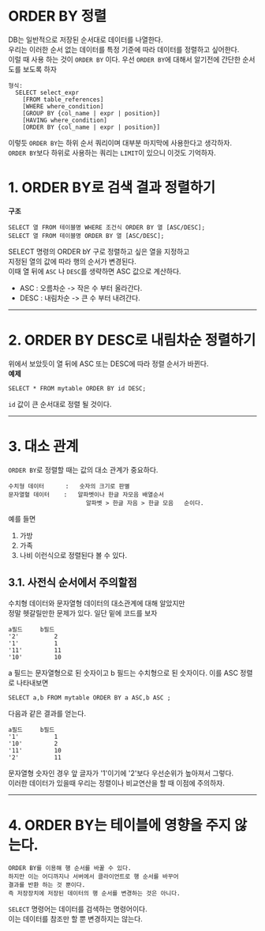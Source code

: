 ORDER BY 정렬
=======================
DB는 일반적으로 저장된 순서대로 데이터를 나열한다.  
우리는 이러한 순서 없는 데이터를 특정 기준에 따라 데이터를 정렬하고 싶어한다.  
이럴 때 사용 하는 것이 ```ORDER BY``` 이다.
우선 ```ORDER BY```에 대해서 알기전에 간단한 순서도를 보도록 하자
```
형식:
  SELECT select_expr
    [FROM table_references]
    [WHERE where_condition]
    [GROUP BY {col_name | expr | position}]
    [HAVING where_condition]
    [ORDER BY {col_name | expr | position}]
```
이렇듯 ```ORDER BY```는 하위 순서 쿼리이며 대부분 마지막에 사용한다고 생각하자.  
```ORDER BY```보다 하위로 사용하는 쿼리는 ```LIMIT```이 있으니 이것도 기억하자.
# 1. ORDER BY로 검색 결과 정렬하기
**구조**
```
SELECT 열 FROM 테이블명 WHERE 조건식 ORDER BY 열 [ASC/DESC];
SELECT 열 FROM 테이블명 ORDER BY 열 [ASC/DESC];
```
SELECT 명령의 ORDER bY 구로 정렬하고 싶은 열을 지정하고  
지정된 열의 값에 따라 행의 순서가 변경된다.  
이때 열 뒤에 ```ASC``` 나 ```DESC```를 생략하면 ASC 값으로 계산하다.  
  
* ASC : 오름차순 -> 작은 수 부터 올라간다.  
* DESC : 내림차순 -> 큰 수 부터 내려간다.  

***
# 2. ORDER BY DESC로 내림차순 정렬하기  
위에서 보았듯이 열 뒤에 ASC 또는 DESC에 따라 정렬 순서가 바뀐다.  
**예제**
```
SELECT * FROM mytable ORDER BY id DESC;
```
```id``` 값이 큰 순서대로 정렬 될 것이다.   

***
# 3. 대소 관계
```ORDER BY```로 정렬할 때는 값의 대소 관계가 중요하다.
```
수치형 데이터      :   숫자의 크기로 판별
문자열혈 데이터    :   알파벳이나 한글 자모음 배열순서
                      알파벳 > 한글 자음 > 한글 모음   순이다.                      
```
예를 들면
1. 가방
2. 가족
3. 나비
이런식으로 정렬된다 볼 수 있다.

## 3.1. 사전식 순서에서 주의할점  
수치형 데이터와 문자열형 데이터의 대소관계에 대해 알았지만  
정말 헷갈릴만한 문제가 있다. 일단 밑에 코드를 보자
```
a필드     b필드
'2'          2
'1'          1             
'11'         11
'10'         10
```
a 필드는 문자열형으로 된 숫자이고
b 필드는 수치형으로 된 숫자이다.
이를 ASC 정렬로 나타내보면
```
SELECT a,b FROM mytable ORDER BY a ASC,b ASC ;
```
다음과 같은 결과를 얻는다.
```
a필드     b필드
'1'          1
'10'         2             
'11'         10
'2'          11
```
문자열형 숫자인 경우 앞 글자가 '1'이기에 '2'보다 우선순위가 높아져서 그렇다.  
이러한 데이터가 있을때 우리는 정렬이나 비교연산을 할 때 이점에 주의하자.

***
# 4. ORDER BY는 테이블에 영향을 주지 않는다.
```
ORDER BY를 이용해 행 순서를 바꿀 수 있다. 
하지만 이는 어디까지나 서버에서 클라이언트로 행 순서를 바꾸어 
결과를 반환 하는 것 뿐이다.
즉 저장장치에 저장된 데이터의 행 순서를 변경하는 것은 아니다.
```
```SELECT``` 명령어는 데이터를 검색하는 명령어이다.  
이는 데이터를 참조만 할 뿐 변경하지는 않는다.

